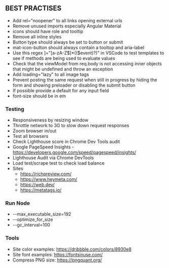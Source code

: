 ## BEST PRACTISES

* Add rel="noopener" to all links opening external urls
* Remove unused imports especially Angular Material
* icons should have role and tooltip
* Remove all inline styles
* Button type should always be set to button or submit
* mat-icon-button should always contain a tooltop and aria-label
* Use this regex ]="[a-zA-Z$]*\((\$event)?\)" in VSCode to test templates to see if methods are being used to evaluate values
* Check that the viewModel from req.body is not accessing inner objects that might be undefined and throw an exception
* Add loading="lazy" to all image tags
* Prevent posting the same request when still in progress by hiding the form and showing preloader or disabling the submit button
* If possible provide a default for any input field
* font-size should be in em

### Testing
* Responsiveness by resizing window
* Throttle network to 3G to slow down request responses
* Zoom browser in/out
* Test all browsers
* Check Lighthouse score in Chrome Dev Tools audit
* Google PageSpeed Insights - https://developers.google.com/speed/pagespeed/insights/
* Lighthouse Audit via Chrome DevTools
* Load test/scrape test to check load balance
* Sites
    * https://richpreview.com/
    * https://www.heymeta.com/
    * https://web.dev/
    * https://metatags.io/

### Run Node
* --max_executable_size=192
* --optimize_for_size 
* --gc_interval=100

### Tools
* Site color examples: https://dribbble.com/colors/8930e8
* Site font examples: https://fontsinuse.com/
* Compress PNG size: https://pngquant.org/